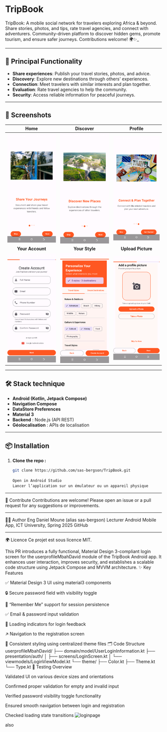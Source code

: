 
# TripBook
TripBook: A mobile social network for travelers exploring Africa &amp; beyond. Share stories, photos, and tips, rate travel agencies, and connect with adventurers. Community-driven platform to discover hidden gems, promote tourism, and ensure safer journeys.  Contributions welcome! 🌍✨_

---

## 🚀 Principal Functionality

- **Share experiences**: Publish your travel stories, photos, and advice.
- **Discovery**: Explore new destinations through others' experiences.
- **Connection**: Meet travelers with similar interests and plan together.
- **Evaluation**: Rate travel agencies to help the community.
- **Security**: Access reliable information for peaceful journeys.
---

## 📱 Screenshots

| Home | Discover | Profile |
|:----:|:--------:|:-------:|
| ![Home](app/src/main/java/com/android/tripbook/screenshots/onboarding_1.png) | ![Discover](app/src/main/java/com/android/tripbook/screenshots/onboarding_2.png) | ![Profile](app/src/main/java/com/android/tripbook/screenshots/onboarding_3.png) |
| **Your Account** | **Your Style** | **Upload Picture** |
| ![Account](app/src/main/java/com/android/tripbook/screenshots/create_account.png) | ![Style](app/src/main/java/com/android/tripbook/screenshots/travel_styles.png) | ![Picture](app/src/main/java/com/android/tripbook/screenshots/upload_picture.png) |

---

## 🛠️ Stack technique

- **Android (Kotlin, Jetpack Compose)**
- **Navigation Compose**
- **DataStore Preferences**
- **Material 3**
- **Backend** : Node.js (API REST)
- **Géolocalisation** : APIs de localisation

---

## 📦 Installation

1. **Clone the repo :**
   ```bash
   git clone https://github.com/sas-bergson/TripBook.git

   Open in Android Studio
   Lancer l’application sur un émulateur ou un appareil physique

<hr></hr>
🤝 Contribute
Contributions are welcome! Please open an issue or a pull request for any suggestions or improvements.
<hr></hr>
👨‍💻 Author
Eng Daniel Moune (alias sas-bergson)   
Lecturer Android Mobile App,   
ICT University, Spring 2025 GitHub  <hr></hr>
🌍 Licence
Ce projet est sous licence MIT.




This PR introduces a fully functional, Material Design 3-compliant login screen for the userprofileMbahDavid module of the TripBook Android app. It enhances user interaction, improves security, and establishes a scalable code structure using Jetpack Compose and MVVM architecture.
✨ Key Features

✅ Material Design 3 UI using material3 components

🔒 Secure password field with visibility toggle

💾 “Remember Me” support for session persistence

✅ Email & password input validation

🔄 Loading indicators for login feedback

↗️ Navigation to the registration screen

🎨 Consistent styling using centralized theme files
🗂️ Code Structure
userprofileMbahDavid/
├── domain/model/UserLoginInformation.kt
├── presentation/auth/
│ ├── screens/LoginScreen.kt
│ └── viewmodels/LoginViewModel.kt
└── theme/
├── Color.kt
├── Theme.kt
└── Type.kt
🧪 Testing Overview

Validated UI on various device sizes and orientations

Confirmed proper validation for empty and invalid input

Verified password visibility toggle functionality

Ensured smooth navigation between login and registration

Checked loading state transitions
![loginpage](https://github.com/user-attachments/assets/e1ecdfff-83fb-4852-b624-32b1916c0c44)


also 
